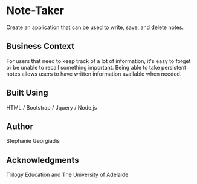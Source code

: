 # Note-Taker
Create an application that can be used to write, save, and delete notes.

## Business Context
For users that need to keep track of a lot of information, it's easy to forget or be unable to recall something important. Being able to take persistent notes allows users to have written information available when needed.

## Built Using
HTML / Bootstrap / Jquery / Node.js

## Author
Stephanie Georgiadis

## Acknowledgments
Trilogy Education and The University of Adelaide
